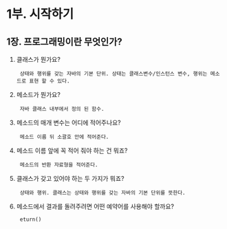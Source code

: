 # 1부. 시작하기

##    1장. 프로그래밍이란 무엇인가?

1. 클래스가 뭔가요?

        상태와 행위를 갖는 자바의 기본 단위. 상태는 클래스변수/인스턴스 변수, 행위는 메소드로 표현 할 수 있다.

2. 메소드가 뭔가요?

        자바 클래스 내부에서 정의 된 함수.

3. 메소드의 매개 변수는 어디에 적어주나요?

        메소드 이름 뒤 소괄호 안에 적어준다.

4. 메소드 이름 앞에 꼭 적어 줘야 하는 건 뭐죠?

        메소드의 반환 자료형을 적어준다.

5. 클래스가 갖고 있어야 하는 두 가지가 뭐죠?

        상태와 행위. 클래스는 상태와 행위를 갖는 자바의 기본 단위를 뜻한다.

6. 메소드에서 결과를 돌려주려면 어떤 예약어를 사용해야 할까요?

        eturn()